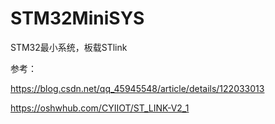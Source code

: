 # STM32MiniSYS
STM32最小系统，板载STlink

参考：

https://blog.csdn.net/qq_45945548/article/details/122033013

https://oshwhub.com/CYIIOT/ST_LINK-V2_1
